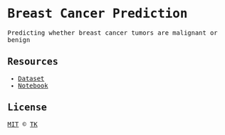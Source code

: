 <samp>

# Breast Cancer Prediction

Predicting whether breast cancer tumors are malignant or benign

## Resources

- [Dataset](https://www.kaggle.com/datasets/uciml/breast-cancer-wisconsin-data)
- [Notebook](https://www.kaggle.com/code/janiezj/breast-cancer-analysis-using-machine-learning/notebook)

## License

[MIT](LICENSE) © [TK](https://iamtk.co)

</samp>
